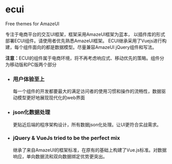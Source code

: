 <h1>ecui</h1>
<p>Free themes for AmazeUI</p>
<p>
    专注于电商平台的交互UI框架，框架采用AmazeUI框架为蓝本，
    以插件库的形式部署ECUI组件。请使用者优先熟悉AmazeUI框架。
    ECUI继承采用了Vuejs进行构建，每个组件面向的都是数据模型。尽量兼容AmazeUI jQuery组件和写法。
</p>
<p>
    <b>注意：</b>ECUI的组件属于电商环境，将不再考虑响应式、移动优先的策略。组件分为移动版和PC版两个部分
</p>
<ul>
        <li><h3>用户体验至上</h3></li>
        <p>每一个组件的开发都要最大的满足访问者的使用习惯和操作的流畅性，数据驱动模型更好地展现现代化的web界面</p>
        <li><h3>json化数据处理</h3></li>
        <p>更贴近后端的程序架构设计，所有数据json化处理。让UI更符合实战需求。</h3></p>
        <li><h3>jQuery & VueJs tried to be the perfect mix</h3></li>
        <p>继承了来自AmazeUI的框架标准，在原有的基础上构建了Vue.js标准。对数据响应，单向数据流和双向数据绑定优势更突出。</p>
</ul>
